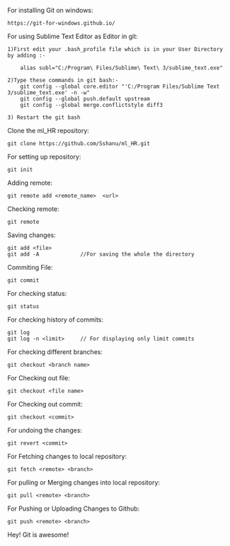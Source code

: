 For installing Git on windows:

	https://git-for-windows.github.io/
	
For using Sublime Text Editor as Editor in git:

	1)First edit your .bash_profile file which is in your User Directory by adding :- 
	
		alias subl="C:/Program\ Files/Sublime\ Text\ 3/sublime_text.exe"
		
	2)Type these commands in git bash:-
		git config --global core.editor "'C:/Program Files/Sublime Text 3/sublime_text.exe' -n -w"
		git config --global push.default upstream
		git config --global merge.conflictstyle diff3
		
	3) Restart the git bash
	
	
Clone the ml_HR repository:

	git clone https://github.com/Sshanu/ml_HR.git


For setting up repository:

	git init
	
Adding remote:

	git remote add <remote_name>  <url>
	
Checking remote:

	git remote
Saving changes:

	git add <file>
	git add -A             //For saving the whole the directory
	
Commiting File:

	git commit
	
For checking status:

	git status
For checking history of commits:

	git log
	git log -n <limit>     // For displaying only limit commits
	
For checking different branches:

	git checkout <branch name>
	
For Checking out file:
	
	git checkout <file name>

For Checking out commit:

	git checkout <commit>
	
For undoing the changes:

	git revert <commit>
	
For Fetching changes to local repository:

	git fetch <remote> <branch>
	
For pulling or Merging changes into local repository:

	git pull <remote> <branch>
	
For Pushing or Uploading Changes to Github:
	
	git push <remote> <branch>
Hey! Git is awesome!

